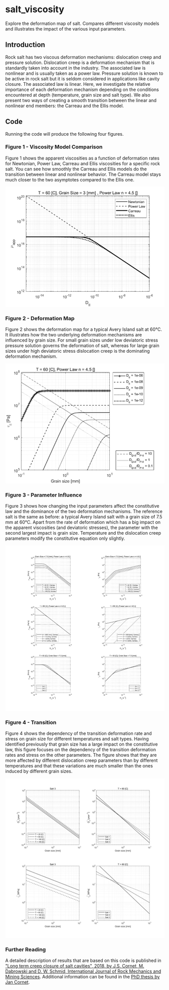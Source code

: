 # salt_viscosity
Explore the deformation map of salt. 
Compares different viscosity models and illustrates the impact of the various input parameters.

## Introduction
Rock salt has two viscous deformation mechanisms: dislocation creep and pressure solution. Dislocation creep is a deformation mechanism that is standardly taken into account in the industry. The associated law is nonlinear and is usually taken as a power law. Pressure solution is known to be active in rock salt but it is seldom considered in applications like cavity closure. The associated law is linear. Here, we investigate the relative importance of each deformation mechanism depending on the conditions encountered at depth (temperature, grain size and salt type). We also present two ways of creating a smooth transition between the linear and nonlinear end members: the Carreau and the Ellis model.

## Code
Running the code will produce the following four figures.


### Figure 1 - Viscosity Model Comparison
Figure 1 shows the apparent viscosities as a function of deformation rates for Newtonian, Power Law, Carreau and Ellis viscosities for a specific rock salt. You can see how smoothly the Carreau and Ellis models do the transition between linear and nonlinear behavior. The Carreau model stays much closer to the two asymptotes compared to the Ellis one.

![alt text](/img/img_01.png "Viscosity Model Comparison")

### Figure 2 - Deformation Map
Figure 2 shows the deformation map for a typical Avery Island salt at 60°C. It illustrates how the two underlying deformation mechanisms are influenced by grain size. For small grain sizes under low deviatoric stress pressure solution governs the deformation of salt, whereas for large grain sizes under high deviatoric stress dislocation creep is the dominating deformation mechanism.

![alt text](/img/img_02.png "Deformation Map")

### Figure 3 - Parameter Influence
Figure 3 shows how changing the input parameters affect the constitutive law and the dominance of the two deformation mechanisms. The reference salt is the same as before: a typical Avery Island salt with a grain size of 7.5 mm at 60°C. Apart from the rate of deformation which has a big impact on the apparent viscosities (and deviatoric stresses), the parameter with the second largest impact is grain size. Temperature and the dislocation creep parameters modify the constitutive equation only slightly.

![alt text](/img/img_03.png "Parameter Influence")

### Figure 4 - Transition
Figure 4 shows the dependency of the transition deformation rate and stress on grain size for different temperatures and salt types. Having identified previously that grain size has a large impact on the constitutive law, this figure focuses on the dependency of the transition deformation rates and stress on the other parameters. The figure shows that they are more affected by different dislocation creep parameters than by different temperatures and that these variations are much smaller than the ones induced by different grain sizes.

![alt text](/img/img_04.png "Transition")

### Further Reading
A detailed description of results that are based on this code is published in ["Long term creep closure of salt cavities", 2018, by J.S. Cornet, M. Dabrowski and D. W. Schmid, International Journal of Rock Mechanics and Mining Sciences](https://www.sciencedirect.com/science/article/abs/pii/S1365160917303970). Additional information can be found in the [PhD thesis by Jan Cornet](https://www.duo.uio.no/bitstream/10852/61641/1/Cornet-PhD-2018.pdf).